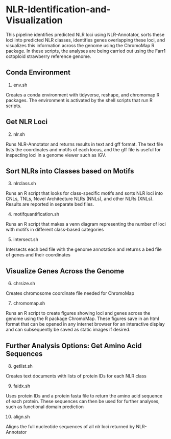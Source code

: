# NLR-Identification-and-Visualization

This pipeline identifies predicted NLR loci using NLR-Annotator, sorts these loci into predicted NLR classes, identifies genes overlapping these loci, and visualizes this information across the genome using the ChromoMap R package. In these scripts, the analyses are being carried out using the Farr1 octoploid strawberry reference genome. 

## Conda Environment

1. env.sh

Creates a conda environment with tidyverse, reshape, and chromomap R packages. The environment is activated by the shell scripts that run R scripts.

## Get NLR Loci

2. nlr.sh

Runs NLR-Annotator and returns results in text and gff format. The text file lists the coordinates and motifs of each locus, and the gff file is useful for inspecting loci in a genome viewer such as IGV.

## Sort NLRs into Classes based on Motifs

3. nlrclass.sh

Runs an R script that looks for class-specific motifs and sorts NLR loci into CNLs, TNLs, Novel Architecture NLRs (NNLs), and other NLRs (XNLs). Results are reported in separate bed files.

4. motifquantification.sh

Runs an R script that makes a venn diagram representing the number of loci with motifs in different class-based categories

5. intersect.sh

Intersects each bed file with the genome annotation and returns a bed file of genes and their coordinates

## Visualize Genes Across the Genome

6. chrsize.sh

Creates chromosome coordinate file needed for ChromoMap

7. chromomap.sh

Runs an R script to create figures showing loci and genes across the genome using the R package ChromoMap. These figures save in an html format that can be opened in any internet browser for an interactive display and can subsequently be saved as static images if desired. 

## Further Analysis Options: Get Amino Acid Sequences

8. getlist.sh

Creates text documents with lists of protein IDs for each NLR class

9. faidx.sh

Uses protein IDs and a protein fasta file to return the amino acid sequence of each protein. These sequences can then be used for further analyses, such as functional domain prediction

10. align.sh

Aligns the full nucleotide sequences of all nlr loci returned by NLR-Annotator
